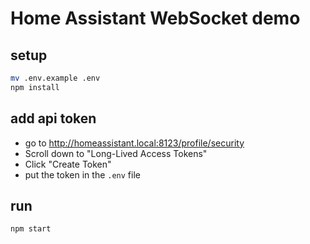 # Home Assistant WebSocket demo

## setup
```bash
mv .env.example .env
npm install
```

## add api token
- go to http://homeassistant.local:8123/profile/security
- Scroll down to "Long-Lived Access Tokens"
- Click "Create  Token"
- put the token in the `.env` file

## run
```bash
npm start
``` 